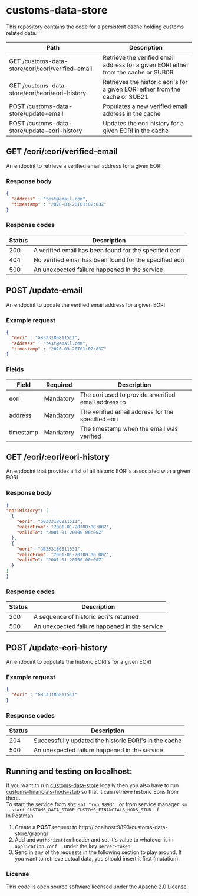 
# customs-data-store

This repository contains the code for a persistent cache holding customs related data.

| Path                               | Description                                          |
| ---------------------------------  | ---------------------------------------------------- |
| GET /customs-data-store/eori/:eori/verified-email | Retrieve the verified email address for a given EORI either from the cache or SUB09|
| GET /customs-data-store/eori/:eori/eori-history | Retrieves the historic eori's for a given EORI either from the cache or SUB21        |
| POST /customs-data-store/update-email | Populates a new verified email address in the cache | 
| POST /customs-data-store/update-eori-history | Updates the eori history for a given EORI in the cache |

## GET /eori/:eori/verified-email

An endpoint to retrieve a verified email address for a given EORI

### Response body

```json
{
  "address" : "test@email.com",
  "timestamp" : "2020-03-20T01:02:03Z"
}
```

### Response codes

| Status                               | Description                                          |
| ---------------------------------  | ---------------------------------------------------- |
| 200 | A verified email has been found for the specified eori        |
| 404 | No verified email has been found for the specified eori        |
| 500 | An unexpected failure happened in the service |

## POST /update-email

An endpoint to update the verified email address for a given EORI

### Example request

```json
{
  "eori" : "GB333186811511",
  "address" : "test@email.com",
  "timestamp" : "2020-03-20T01:02:03Z"
}
```

### Fields

| Field                               | Required                                          | Description                                          |
| ---------------------------------  | ---------------------------------------------------- | ---------------------------------------------------- |
| eori | Mandatory        | The eori used to provide a verified email address to        |
| address | Mandatory        | The verified email address for the specified eori        |
| timestamp | Mandatory | The timestamp when the email was verified |

## GET /eori/:eori/eori-history

An endpoint that provides a list of all historic EORI's associated with a given EORI

### Response body

```json
{
"eoriHistory": [
  {
    "eori": "GB333186811511", 
    "validFrom": "2001-01-20T00:00:00Z", 
    "validTo": "2001-01-20T00:00:00Z"
  },
  {
    "eori": "GB333186811531",
    "validFrom": "2001-01-20T00:00:00Z",
    "validTo": "2001-01-20T00:00:00Z"
  }
]
}
```
### Response codes

| Status                               | Description                                          |
| ---------------------------------  | ---------------------------------------------------- |
| 200 | A sequence of historic eori's returned        |
| 500 | An unexpected failure happened in the service |

## POST /update-eori-history

An endpoint to populate the historic EORI's for a given EORI

### Example request

```json
{
  "eori" : "GB333186811511"
}
```

### Response codes

| Status                               | Description                                          |
| ---------------------------------  | ---------------------------------------------------- |
| 204 | Successfully updated the historic EORI's in the cache       |
| 500 | An unexpected failure happened in the service |




## Running and testing on localhost:
If you want to run [customs-data-store](https://github.com/hmrc/customs-data-store) locally then you also have to run [customs-financials-hods-stub](https://github.com/hmrc/customs-financials-hods-stub) so that it can retrieve historic Eoris from there.  
To start the service from sbt: `sbt "run 9893" ` or from service manager: `sm --start CUSTOMS_DATA_STORE CUSTOMS_FINANCIALS_HODS_STUB -f`  
In Postman
1. Create a **POST** request to http://localhost:9893/customs-data-store/graphql
2. Add and `Authorization` header and set it's value to whatever is in `application.conf  ` under the key `server-token`
3. Send in any of the requests in the following section to play around. If you want to retrieve actual data, you should insert it first (mutation).

### License

This code is open source software licensed under the [Apache 2.0 License]("http://www.apache.org/licenses/LICENSE-2.0.html").
